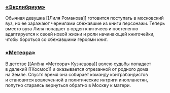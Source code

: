 ### [**«Экслибриум»**](https://bookmate.ru/series/DCeHh210?utm_source=bookmate&utm_medium=selfpromo_bookmate&utm_campaign=bubble&utm_term=&utm_content=)

Обычная девушка [[Лиля Романова]] готовится поступать в московский вуз, но ее заражают чернилами сбежавшие из книги персонажи. Теперь вместо вуза Лиля попадает в орден книгочеев и постепенно адаптируется к своей новой жизни и роли начинающей книгочейки, чтобы бороться со сбежавшими героями книг.

### [**«Метеора»**](https://bookmate.ru/series/xejInr0h?utm_source=bookmate&utm_medium=selfpromo_bookmate&utm_campaign=bubble&utm_term=&utm_content=)

В детстве [[Алёна «Метеора» Кузнецова]] волею судьбы попадает в далекий [[Космос]] и оказывается отрезанной от родного дома на Земле. Спустя время она собирает команду контрабандистов и становится вовлеченной в политические интриги инопланетян, попутно стараясь вернуться обратно в Москву к матери.
